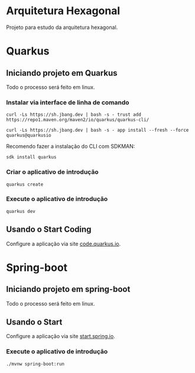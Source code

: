# Arquitetura Hexagonal

Projeto para estudo da arquitetura hexagonal.

# Quarkus

## Iniciando projeto em Quarkus

Todo o processo será feito em linux.

### Instalar via interface de linha de comando

```shell
curl -Ls https://sh.jbang.dev | bash -s - trust add https://repo1.maven.org/maven2/io/quarkus/quarkus-cli/

curl -Ls https://sh.jbang.dev | bash -s - app install --fresh --force quarkus@quarkusio
```

Recomendo fazer a instalação do CLI com SDKMAN:

```shell
sdk install quarkus
```

### Criar o aplicativo de introdução

```shell
quarkus create
```

### Execute o aplicativo de introdução

```shell
quarkus dev
```

## Usando o Start Coding

Configure a aplicação via site [code.quarkus.io](https://code.quarkus.io/).

# Spring-boot

## Iniciando projeto em spring-boot

Todo o processo será feito em linux.

## Usando o Start 

Configure a aplicação via site [start.spring.io](https://start.spring.io/).

### Execute o aplicativo de introdução

```shell
./mvnw spring-boot:run
```
